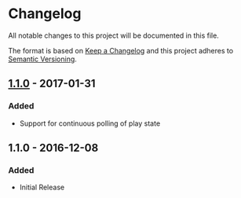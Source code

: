 # Changelog
All notable changes to this project will be documented in this file.

The format is based on [Keep a Changelog](http://keepachangelog.com/en/1.0.0/)
and this project adheres to [Semantic Versioning](http://semver.org/spec/v2.0.0.html).

## [1.1.0] - 2017-01-31
### Added
- Support for continuous polling of play state

## 1.1.0 - 2016-12-08
### Added
- Initial Release

[Unreleased]: https://github.com/mpbzh/homebridge-plex/compare/v1.1.0...HEAD
[1.1.0]: https://github.com/mpbzh/homebridge-plex/compare/v1.0.0...v1.1.0
